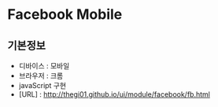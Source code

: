 # Facebook Mobile 

## 기본정보
- 디바이스 : 모바일
- 브라우저 : 크롬
- javaScript 구현
- [URL] : http://thegi01.github.io/ui/module/facebook/fb.html

